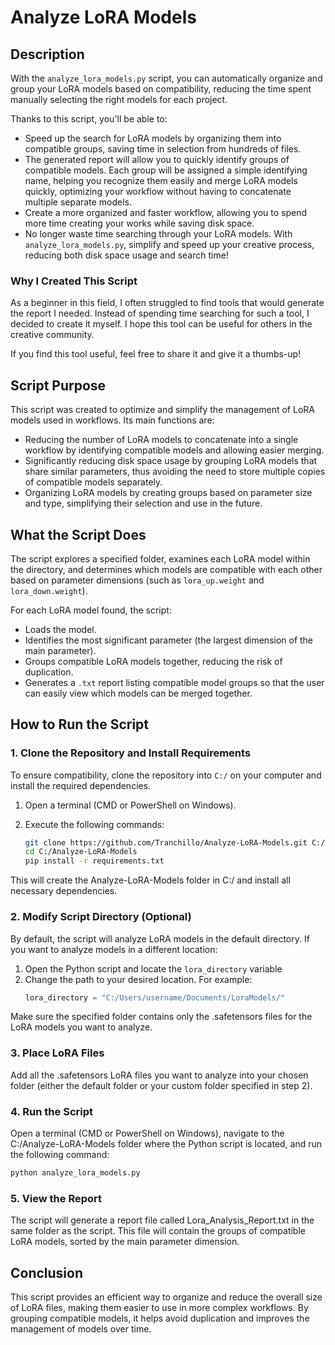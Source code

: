# Analyze LoRA Models 

## Description
With the `analyze_lora_models.py` script, you can automatically organize and group your LoRA models based on compatibility, reducing the time spent manually selecting the right models for each project.

Thanks to this script, you'll be able to:

- Speed up the search for LoRA models by organizing them into compatible groups, saving time in selection from hundreds of files.
- The generated report will allow you to quickly identify groups of compatible models. Each group will be assigned a simple identifying name, helping you recognize them easily and merge LoRA models quickly, optimizing your workflow without having to concatenate multiple separate models.
- Create a more organized and faster workflow, allowing you to spend more time creating your works while saving disk space.
- No longer waste time searching through your LoRA models. With `analyze_lora_models.py`, simplify and speed up your creative process, reducing both disk space usage and search time!

### Why I Created This Script
As a beginner in this field, I often struggled to find tools that would generate the report I needed. Instead of spending time searching for such a tool, I decided to create it myself. I hope this tool can be useful for others in the creative community.

If you find this tool useful, feel free to share it and give it a thumbs-up!

## Script Purpose
This script was created to optimize and simplify the management of LoRA models used in workflows. Its main functions are:

- Reducing the number of LoRA models to concatenate into a single workflow by identifying compatible models and allowing easier merging.
- Significantly reducing disk space usage by grouping LoRA models that share similar parameters, thus avoiding the need to store multiple copies of compatible models separately.
- Organizing LoRA models by creating groups based on parameter size and type, simplifying their selection and use in the future.

## What the Script Does
The script explores a specified folder, examines each LoRA model within the directory, and determines which models are compatible with each other based on parameter dimensions (such as `lora_up.weight` and `lora_down.weight`).

For each LoRA model found, the script:
- Loads the model.
- Identifies the most significant parameter (the largest dimension of the main parameter).
- Groups compatible LoRA models together, reducing the risk of duplication.
- Generates a `.txt` report listing compatible model groups so that the user can easily view which models can be merged together.

## How to Run the Script

### 1. Clone the Repository and Install Requirements
To ensure compatibility, clone the repository into `C:/` on your computer and install the required dependencies.

1. Open a terminal (CMD or PowerShell on Windows).
2. Execute the following commands:

   ```bash
   git clone https://github.com/Tranchillo/Analyze-LoRA-Models.git C:/Analyze-LoRA-Models
   cd C:/Analyze-LoRA-Models
   pip install -r requirements.txt
   ```

This will create the Analyze-LoRA-Models folder in C:/ and install all necessary dependencies.

### 2. Modify Script Directory (Optional)
By default, the script will analyze LoRA models in the default directory. If you want to analyze models in a different location:

1. Open the Python script and locate the `lora_directory` variable
2. Change the path to your desired location. For example:
   ```python
   lora_directory = "C:/Users/username/Documents/LoraModels/"
   ```
Make sure the specified folder contains only the .safetensors files for the LoRA models you want to analyze.

### 3. Place LoRA Files
Add all the .safetensors LoRA files you want to analyze into your chosen folder (either the default folder or your custom folder specified in step 2).

### 4. Run the Script
Open a terminal (CMD or PowerShell on Windows), navigate to the C:/Analyze-LoRA-Models folder where the Python script is located, and run the following command:

   ```bash
   python analyze_lora_models.py
   ```

### 5. View the Report
The script will generate a report file called Lora_Analysis_Report.txt in the same folder as the script. This file will contain the groups of compatible LoRA models, sorted by the main parameter dimension.

## Conclusion
This script provides an efficient way to organize and reduce the overall size of LoRA files, making them easier to use in more complex workflows. By grouping compatible models, it helps avoid duplication and improves the management of models over time.
